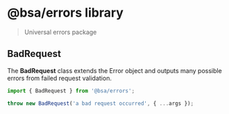 # @bsa/errors library

> Universal errors package

## BadRequest

The **BadRequest** class extends the Error object and outputs many possible errors from failed request validation.

```javascript
import { BadRequest } from '@bsa/errors';

throw new BadRequest('a bad request occurred', { ...args });
```
